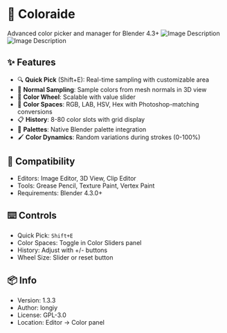 # 🎨 Coloraide
Advanced color picker and manager for Blender 4.3+
![Image Description](https://github.com/longiy/static-assets/blob/main/coloraide-assets/Coloraide_Preview.png)
![Image Description](https://github.com/longiy/static-assets/blob/main/coloraide-assets/Coloraide_Preview2.png)

## ✨ Features
- 🔍 **Quick Pick** (Shift+E): Real-time sampling with customizable area
- 🎯 **Normal Sampling**: Sample colors from mesh normals in 3D view
- 🎡 **Color Wheel**: Scalable with value slider
- 🌈 **Color Spaces**: RGB, LAB, HSV, Hex with Photoshop-matching conversions
- 📋 **History**: 8-80 color slots with grid display
- 🎨 **Palettes**: Native Blender palette integration
- 🖌️ **Color Dynamics**: Random variations during strokes (0-100%)

## 🔧 Compatibility
- Editors: Image Editor, 3D View, Clip Editor
- Tools: Grease Pencil, Texture Paint, Vertex Paint
- Requirements: Blender 4.3.0+

## ⌨️ Controls
- Quick Pick: `Shift+E`
- Color Spaces: Toggle in Color Sliders panel
- History: Adjust with +/- buttons
- Wheel Size: Slider or reset button

## 📦 Info
- Version: 1.3.3
- Author: longiy
- License: GPL-3.0
- Location: Editor → Color panel
